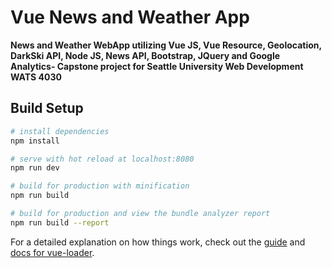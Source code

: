 # Vue News and Weather App

**News and Weather WebApp utilizing Vue JS, Vue Resource, Geolocation, DarkSki API, Node JS, News API, Bootstrap, JQuery and Google Analytics- Capstone project for Seattle University Web Development WATS 4030**

## Build Setup

``` bash
# install dependencies
npm install

# serve with hot reload at localhost:8080
npm run dev

# build for production with minification
npm run build

# build for production and view the bundle analyzer report
npm run build --report
```

For a detailed explanation on how things work, check out the [guide](http://vuejs-templates.github.io/webpack/) and [docs for vue-loader](http://vuejs.github.io/vue-loader).

